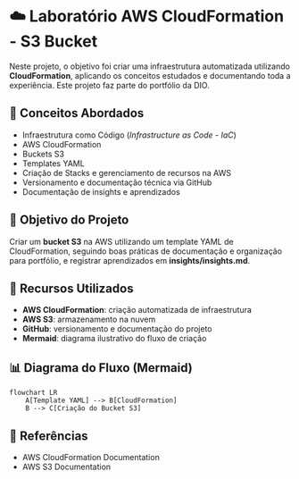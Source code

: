 # ☁️ Laboratório AWS CloudFormation - S3 Bucket

Neste projeto, o objetivo foi criar uma infraestrutura automatizada utilizando **CloudFormation**, aplicando os conceitos estudados e documentando toda a experiência. Este projeto faz parte do portfólio da DIO.


## 🧠 Conceitos Abordados

- Infraestrutura como Código (*Infrastructure as Code - IaC*)  
- AWS CloudFormation  
- Buckets S3  
- Templates YAML  
- Criação de Stacks e gerenciamento de recursos na AWS  
- Versionamento e documentação técnica via GitHub  
- Documentação de insights e aprendizados



## 📌 Objetivo do Projeto

Criar um **bucket S3** na AWS utilizando um template YAML de CloudFormation, seguindo boas práticas de documentação e organização para portfólio, e registrar aprendizados em **insights/insights.md**.



## 🔧 Recursos Utilizados

- **AWS CloudFormation**: criação automatizada de infraestrutura  
- **AWS S3**: armazenamento na nuvem  
- **GitHub**: versionamento e documentação do projeto  
- **Mermaid**: diagrama ilustrativo do fluxo de criação  



## 📊 Diagrama do Fluxo (Mermaid)

```mermaid
flowchart LR
    A[Template YAML] --> B[CloudFormation]
    B --> C[Criação do Bucket S3]
```

## 📎 Referências

- AWS CloudFormation Documentation
- AWS S3 Documentation
